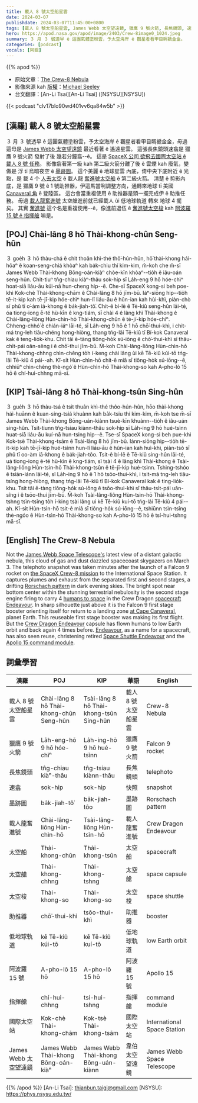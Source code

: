 ```yaml
---
title: 載人 8 號太空船星雲
date: 2024-03-07
publishdate: 2024-03-07T11:45:00+0800
tags: [載人 8 號太空船星雲, James Webb 太空望遠鏡, 獵鷹 9 號火箭, 長焦鏡頭, 速翕, 墨跡圖, 載人龍奮進號, 太空船, 太空艙, 太空梭, 助推器, 低地球軌道, 阿波羅 15 號, 指揮艙, 國際太空站]
hero: https://apod.nasa.gov/apod/image/2403/Crew-8image0_1024.jpeg
summary: ３ 月 ３ 號透早 ê 這團氣體塗粉雲，予太空海岸 ê 觀星者看甲目睭褫金金。
categories: [podcast]
vocals: [阿錕]
---
```


{{% apod %}}

- 原始文章：[The Crew-8 Nebula](https://apod.nasa.gov/apod/ap240307.html)
- 影像來源 kah [版權][copyright]：[Michael Seeley](http://www.mseeley.net/)
- 台文翻譯：[An-Li Tsai][An-Li Tsai] ([NSYSU][NSYSU])

{{< podcast "clv17blo90wd401vv6qa84w5b" >}}

## [漢羅] 載人 8 號太空船星雲
３ 月 ３ 號透早 ê 這團氣體塗粉雲，予太空海岸 ê 觀星者看甲目睭褫金金，毋過這毋是 [James Webb 太空望遠鏡][James Webb Space Telescope's] 最近看著 ê 遙遠星雲。
這張長焦鏡頭速翕是 獵鷹 9 號火箭 發射了後 幾若分鐘翕--ê。
這是 [SpaceX 公司 欲飛去國際太空站 ê 載人 8 號 任務][the SpaceX Crew-8 mission]。
影像翕著第一級 kah 第二級火箭分離了後 ê 雲煙 kah 廢氣，變做是 浮 tī 烏暗夜空 ê [墨跡圖][Rorschach pattern]。
這个美麗 ê 地球星雲 內底，倚中央下底附近 ê 光點，是 載 4 个 [人去太空][humans to space] ê 載人龍 [奮進號太空船][spacecraft Endeavour] ê 第二級火箭。
清楚 ê 剪影內底，是 獵鷹 9 號 ê 1 號助推器，伊這馬當咧調整方向，通轉來地球 tī 美國 [Canaveral 角][at Cape Canaveral] ê 登陸區。
這台會當重複使用 ê 助推器是頭一擺完成伊 ê 助推任務。
毋過 [載人龍奮進號][Crew Dragon Endeavour] 太空艙進前就已經載人 ùi 低地球軌道 轉來 地球 4 擺矣。
其實 [奮進號][Endeavour] 這个名是重複使用--ê，像進前退伍 ê [奮進號太空梭][Space Shuttle Endeavour] kah [阿波羅 15 號 ê 指揮艙][Apollo 15 command module] 嘛是。

## [POJ] Chài-lâng 8 hō Thài-khong-chûn Seng-hûn
３ goe̍h ３ hō thàu-chá ê chit thoân khì-thé thô͘-hún-hûn, hō͘ thài-khong hái-hōaⁿ ê koan-seng-chiá khòaⁿ kah ba̍k-chiu thí kim-kim, m̄-koh che m̄-sī James Webb Thài-khong Bōng-oán-kiàⁿ chòe-kīn khòaⁿ--tio̍h ê iâu-oán seng-hûn.
Chit-tiuⁿ tn̂g-chiau kiàⁿ-thâu sok-hip sī La̍h-eng 9 hō hóe-chìⁿ hoat-siā liáu-āu kúi-nā hun-cheng hip--ê.
Che-sī SpaceX kong-si beh poe-khì Kok-chè Thài-khong-chām ê Chài-lâng 8 hō jīm-bū.
Iáⁿ-siōng hip--tio̍h tē-it-kip kah tē-jī-kip hóe-chìⁿ hun-lî liáu-āu ê hûn-ian kah hùi-khì, piàn-chò sī phû tī o͘-àm iā-khong ê ba̍k-jiah-tô͘.
Chit-ê bí-lē ê Tē-kiû seng-hûn lāi-té, óa tiong-iong ē-té hù-kīn ê kng-tiám, sī chài 4 ê lâng khì Thài-khong ê Chài-lâng-liông Hùn-chìn-hō Thài-khong-chûn ê tē-jī-kip hóe-chìⁿ.
Chheng-chhó͘ ê chián-iáⁿ lāi-té, sī La̍h-eng 9 hō ê 1 hō chō͘-thui-khì, i chit-má tng-leh tiâu-chéng hong-hiòng, thang tńg-lâi Tē-kiû tī Bí-kok Canaveral kak ê teng-lio̍k-khu.
Chit tâi ē-tàng tiông-ho̍k sú-iōng ê chō͘-thui-khì sī thâu-chi̍t-pái oân-sêng i ê chō͘-thui jīm-bū.
M̄-koh Chài-lâng-liông Hùn-chìn-hō Thài-khong-chhng chìn-chêng to̍h í-keng chài lâng ùi kē Tē-kiû kúi-tō tńg-lâi Tē-kiû 4 pái--ah.
Kî-si̍t Hùn-chìn-hō chit-ê miâ sī tiông-ho̍k sú-iōng--ê, chhiūⁿ chìn-chêng thè-ngó͘ ê Hùn-chìn-hō Thài-khong-so kah A-pho-lô 15 hō ê chí-hui-chhng mā-sī.

## [KIP] Tsài-lâng 8 hō Thài-khong-tsûn Sing-hûn
３ gue̍h ３ hō thàu-tsá ê tsit thuân khì-thé thôo-hún-hûn, hōo thài-khong hái-huānn ê kuan-sing-tsiá khuànn kah ba̍k-tsiu thí kim-kim, m̄-koh tse m̄-sī James Webb Thài-khong Bōng-uán-kiànn tsuè-kīn khuànn--tio̍h ê iâu-uán sing-hûn.
Tsit-tiunn tn̂g-tsiau kiànn-thâu sok-hip sī La̍h-ing 9 hō hué-tsìnn huat-siā liáu-āu kuí-nā hun-tsing hip--ê.
Tse-sī SpaceX kong-si beh pue-khì Kok-tsè Thài-khong-tsām ê Tsài-lâng 8 hō jīm-bū.
Iánn-siōng hip--tio̍h tē-it-kip kah tē-jī-kip hué-tsìnn hun-lî liáu-āu ê hûn-ian kah huì-khì, piàn-tsò sī phû tī oo-àm iā-khong ê ba̍k-jiah-tôo.
Tsit-ê bí-lē ê Tē-kiû sing-hûn lāi-té, uá tiong-iong ē-té hù-kīn ê kng-tiám, sī tsài 4 ê lâng khì Thài-khong ê Tsài-lâng-liông Hùn-tsìn-hō Thài-khong-tsûn ê tē-jī-kip hué-tsìnn.
Tshing-tshóo ê tsián-iánn lāi-té, sī La̍h-ing 9 hō ê 1 hō tsōo-thui-khì, i tsit-má tng-leh tiâu-tsíng hong-hiòng, thang tńg-lâi Tē-kiû tī Bí-kok Canaveral kak ê ting-lio̍k-khu.
Tsit tâi ē-tàng tiông-ho̍k sú-iōng ê tsōo-thui-khì sī thâu-tsi̍t-pái uân-sîng i ê tsōo-thui jīm-bū.
M̄-koh Tsài-lâng-liông Hùn-tsìn-hō Thài-khong-tshng tsìn-tsîng to̍h í-king tsài lâng uì kē Tē-kiû kuí-tō tńg-lâi Tē-kiû 4 pái--ah.
Kî-si̍t Hùn-tsìn-hō tsit-ê miâ sī tiông-ho̍k sú-iōng--ê, tshiūnn tsìn-tsîng thè-ngóo ê Hùn-tsìn-hō Thài-khong-so kah A-pho-lô 15 hō ê tsí-hui-tshng mā-sī.

## [English] The Crew-8 Nebula
Not the [James Webb Space Telescope's][James Webb Space Telescope's] latest view of a distant galactic nebula, this cloud of gas and dust dazzled spacecoast skygazers on March 3.
The telephoto snapshot was taken minutes after the launch of a Falcon 9 rocket on [the SpaceX Crew-8 mission][the SpaceX Crew-8 mission] to the International Space Station.
It captures plumes and exhaust from the separated first and second stages, a drifting [Rorschach pattern][Rorschach pattern] in dark evening skies.
The bright spot near bottom center within the stunning terrestrial nebulosity is the second stage engine firing to carry 4 [humans to space][humans to space] in the Crew Dragon [spacecraft Endeavour][spacecraft Endeavour].
In sharp silhouette just above it is the Falcon 9 first stage booster orienting itself for return to a landing zone [at Cape Canaveral][at Cape Canaveral], planet Earth.
This reuseable first stage booster was making its first flight.
But the [Crew Dragon Endeavour][Crew Dragon Endeavour] capsule has flown humans to low Earth orbit and back again 4 times before.
[Endeavour][Endeavour], as a name for a spacecraft, has also seen reuse, christening retired [Space Shuttle Endeavour][Space Shuttle Endeavour] and the [Apollo 15 command module][Apollo 15 command module].

## 詞彙學習

|漢羅|POJ|KIP|華語|English|
|-|-|-|-|-|
|載人 8 號太空船星雲|Chài-lâng 8 hō Thài-khong-chûn Seng-hûn|Tsài-lâng 8 hō Thài-khong-tsûn Sing-hûn|載人 8 號太空船星雲|Crew-8 Nebula|
|獵鷹 9 號火箭|La̍h-eng-hō 9 hō hóe-chìⁿ|La̍h-ing-hō 9 hō hué-tsìnn|獵鷹 9 號火箭|Falcon 9 rocket|
|長焦鏡頭|tn̂g-chiau kiàⁿ-thâu|tn̂g-tsiau kiànn-thâu|長焦鏡頭|telephoto|
|速翕|sok-hip|sok-hip|快照|snapshot|
|墨跡圖|ba̍k-jiah-tô͘|ba̍k-jiah-tôo|墨跡圖|Rorschach pattern|
|載人龍奮進號|Chài-lâng-liông Hùn-chìn-hō|Tsài-lâng-liông Hùn-tsìn-hō|載人龍奮進號|Crew Dragon Endeavour|
|太空船|Thài-khong-chûn|Thài-khong-tsûn|太空船|spacecraft|
|太空艙|Thài-khong-chhng|Thài-khong-tshng|太空艙|space capsule|
|太空梭|Thài-khong-so|Thài-khong-so|太空梭|space shuttle|
|助推器|chō͘-thui-khì|tsōo-thui-khì|助推器|booster|
|低地球軌道|kē Tē-kiû kúi-tō|kē Tē-kiû kuí-tō|低地球軌道|low Earth orbit|
|阿波羅 15 號|A-pho-lô 15 hō|A-pho-lô 15 hō|阿波羅 15 號|Apollo 15|
|指揮艙|chí-hui-chhng|tsí-hui-tshng|指揮艙|command module|
|國際太空站|Kok-chè Thài-khong-chām|Kok-tsè Thài-khong-tsām|國際太空站|International Space Station|
|James Webb 太空望遠鏡|James Webb Thài-khong Bōng-oán-kiàⁿ|James Webb Thài-khong Bōng-uán-kiànn|韋伯太空望遠鏡|James Webb Space Telescope|

{{% /apod %}}
[An-Li Tsai]: thianbun.taigi@gmail.com
[NSYSU]: https://phys.nsysu.edu.tw/

[copyright]: https://apod.nasa.gov/apod/fap/lib/about_apod.html#srapply
[License]: https://creativecommons.org/licenses/by/3.0/

[James Webb Space Telescope's]:https://apod.nasa.gov/apod/ap230713.html
[the SpaceX Crew-8 mission]:https://www.nasa.gov/news-release/nasas-spacex-crew-8-launches-to-international-space-station/
[Rorschach pattern]:https://apod.nasa.gov/apod/ap211030.html
[humans to space]:https://www.nasa.gov/humans-in-space/astronauts/
[spacecraft Endeavour]:https://www.youtube.com/watch?v=mMSzxmsXXwY
[at Cape Canaveral]:https://apod.nasa.gov/apod/ap230803.html
[Crew Dragon Endeavour]:https://en.wikipedia.org/wiki/Crew_Dragon_Endeavour
[Endeavour]:https://en.wikipedia.org/wiki/HMS_Endeavour
[Space Shuttle Endeavour]:https://apod.nasa.gov/apod/ap140831.html
[Apollo 15 command module]:https://www.nationalmuseum.af.mil/Visit/Museum-Exhibits/Fact-Sheets/Display/Article/197685/apollo-15-command-module/
